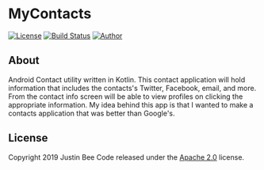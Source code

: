 # MyContacts

[![License](https://img.shields.io/badge/License-Apache%202.0-blue.svg)](https://opensource.org/licenses/Apache-2.0)
[![Build Status](https://travis-ci.com/Justin-Bee/MyContacts.svg?branch=master)](https://travis-ci.com/Justin-Bee/MyContacts)
[![Author](https://img.shields.io/badge/Author-Justin%20Bee-blue.svg)](mailto:jbee.appz@gmail.com)


## About
Android Contact utility written in Kotlin. This contact application will hold information that includes the contacts's Twitter, Facebook, email, and more.
From the contact info screen will be able to view profiles on clicking the appropriate information.
My idea behind this app is that I wanted to make a contacts application that was better than Google's.
## License

Copyright 2019 Justin Bee Code released under the [Apache 2.0](https://github.com/Justin-Bee/MyContacts/blob/master/LICENSE) license.

